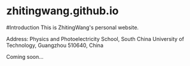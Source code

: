 # zhitingwang.github.io
#Introduction
This is ZhitingWang's personal website.

Address: Physics and Photoelectricity School, South China University of Technology, 
Guangzhou 510640, China

Coming soon...
